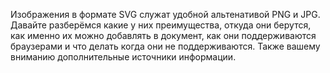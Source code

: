 Изображения в формате SVG служат удобной альтенативой PNG и JPG. Давайте 
разберёмся какие у них преимущества, откуда они берутся,  как именно их можно 
добавлять в документ, как они поддерживаются браузерами и что делать когда они 
не поддерживаются. Также вашему вниманию дополнительные источники информации. 
